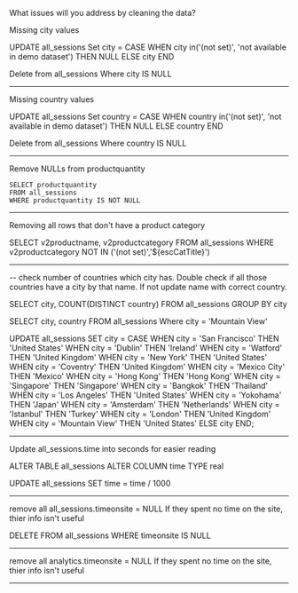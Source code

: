 What issues will you address by cleaning the data?

Missing city values


  UPDATE all_sessions
Set city = CASE
WHEN city in('(not set)', 'not available in demo dataset') THEN NULL
ELSE city
END


Delete from all_sessions
Where city IS NULL

---

Missing country values

UPDATE all_sessions
Set country = CASE
WHEN country in('(not set)', 'not available in demo dataset') THEN NULL
ELSE country
END


Delete from all_sessions
Where country IS NULL



---

Remove NULLs from productquantity

    SELECT productquantity
    FROM all_sessions
    WHERE productquantity IS NOT NULL

---

Removing all rows that don't have a product category

SELECT v2productname, v2productcategory
FROM all_sessions
WHERE v2productcategory NOT IN ('(not set)','${escCatTitle}')

---

-- check number of countries which city has. Double check if all those countries have a city by that name. If not update name with correct country.

SELECT city,
    COUNT(DISTINCT country)
FROM all_sessions
GROUP BY city

SELECT city, country
FROM all_sessions
Where city = 'Mountain View'


UPDATE all_sessions
SET city = CASE
        WHEN city = 'San Francisco' THEN 'United States'
        WHEN city = 'Dublin' THEN 'Ireland'
        WHEN city = 'Watford' THEN 'United Kingdom'
        WHEN city = 'New York' THEN 'United States'
        WHEN city = 'Coventry' THEN 'United Kingdom'
        WHEN city = 'Mexico City' THEN 'Mexico'
        WHEN city = 'Hong Kong' THEN 'Hong Kong'
        WHEN city = 'Singapore' THEN 'Singapore'
        WHEN city = 'Bangkok' THEN 'Thailand'
        WHEN city = 'Los Angeles' THEN 'United States'
        WHEN city = 'Yokohama' THEN 'Japan'
        WHEN city = 'Amsterdam' THEN 'Netherlands'
        WHEN city = 'Istanbul' THEN 'Turkey'
        WHEN city = 'London' THEN 'United Kingdom'
        WHEN city = 'Mountain View' THEN 'United States'
        ELSE city
    END;


---

Update all_sessions.time into seconds for easier reading

ALTER TABLE all_sessions
ALTER COLUMN time TYPE real

UPDATE all_sessions
SET time = time / 1000


---


remove all all_sessions.timeonsite = NULL
If they spent no time on the site, thier info isn't useful

DELETE FROM all_sessions
WHERE timeonsite IS NULL


---

remove all analytics.timeonsite = NULL
If they spent no time on the site, thier info isn't useful


---



